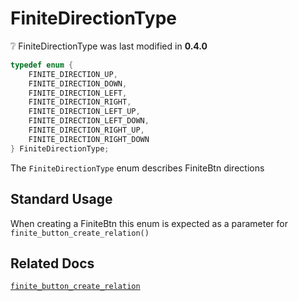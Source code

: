 # FiniteDirectionType

<div class="alert alert-info part text-info">
❔ FiniteDirectionType was last modified in <b>0.4.0</b>
</div>

```c
typedef enum {
    FINITE_DIRECTION_UP,
    FINITE_DIRECTION_DOWN,
    FINITE_DIRECTION_LEFT,
    FINITE_DIRECTION_RIGHT,
    FINITE_DIRECTION_LEFT_UP,
    FINITE_DIRECTION_LEFT_DOWN,
    FINITE_DIRECTION_RIGHT_UP,
    FINITE_DIRECTION_RIGHT_DOWN
} FiniteDirectionType;
```

The `FiniteDirectionType` enum describes FiniteBtn directions

## Standard Usage

When creating a FiniteBtn  this enum is expected as a parameter for `finite_button_create_relation()`

## Related Docs

[`finite_button_create_relation`]()